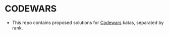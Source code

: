 # CODEWARS

- This repo contains proposed solutions for [Codewars](https://www.codewars.com) katas, separated by rank.
